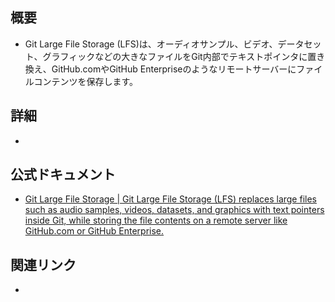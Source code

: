## 概要
- Git Large File Storage (LFS)は、オーディオサンプル、ビデオ、データセット、グラフィックなどの大きなファイルをGit内部でテキストポインタに置き換え、GitHub.comやGitHub Enterpriseのようなリモートサーバーにファイルコンテンツを保存します。

## 詳細
- 

## 公式ドキュメント
- [Git Large File Storage | Git Large File Storage (LFS) replaces large files such as audio samples, videos, datasets, and graphics with text pointers inside Git, while storing the file contents on a remote server like GitHub.com or GitHub Enterprise.](https://git-lfs.com/)

## 関連リンク
- 
